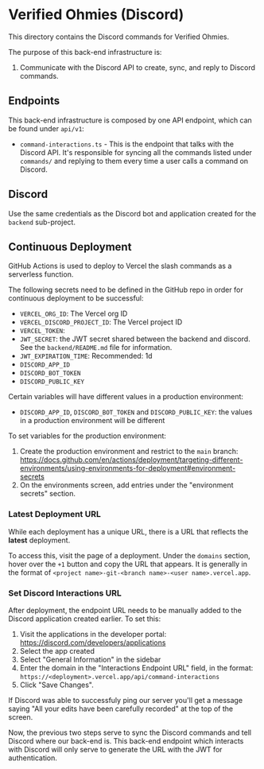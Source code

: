 # Verified Ohmies (Discord)

This directory contains the Discord commands for Verified Ohmies.

The purpose of this back-end infrastructure is:

1. Communicate with the Discord API to create, sync, and reply to Discord commands.

## Endpoints

This back-end infrastructure is composed by one API endpoint, which can be found under `api/v1`:

- `command-interactions.ts` - This is the endpoint that talks with the Discord API. It's responsible for syncing all the commands listed under `commands/` and replying to them every time a user calls a command on Discord.

## Discord

Use the same credentials as the Discord bot and application created for the `backend` sub-project.

## Continuous Deployment

GitHub Actions is used to deploy to Vercel the slash commands as a serverless function.

The following secrets need to be defined in the GitHub repo in order for continuous deployment to be successful:

- `VERCEL_ORG_ID`: The Vercel org ID
- `VERCEL_DISCORD_PROJECT_ID`: The Vercel project ID
- `VERCEL_TOKEN`:
- `JWT_SECRET`: the JWT secret shared between the backend and discord. See the `backend/README.md` file for information.
- `JWT_EXPIRATION_TIME`: Recommended: 1d
- `DISCORD_APP_ID`
- `DISCORD_BOT_TOKEN`
- `DISCORD_PUBLIC_KEY`

Certain variables will have different values in a production environment:

- `DISCORD_APP_ID`, `DISCORD_BOT_TOKEN` and `DISCORD_PUBLIC_KEY`: the values in a production environment will be different

To set variables for the production environment:

1. Create the production environment and restrict to the `main` branch: <https://docs.github.com/en/actions/deployment/targeting-different-environments/using-environments-for-deployment#environment-secrets>
2. On the environments screen, add entries under the "environment secrets" section.

### Latest Deployment URL

While each deployment has a unique URL, there is a URL that reflects the **latest** deployment.

To access this, visit the page of a deployment. Under the `domains` section, hover over the `+1` button and copy the URL that appears. It is generally in the format of `<project name>-git-<branch name>-<user name>.vercel.app`.

### Set Discord Interactions URL

After deployment, the endpoint URL needs to be manually added to the Discord application created earlier. To set this:

1. Visit the applications in the developer portal: <https://discord.com/developers/applications>
2. Select the app created
3. Select "General Information" in the sidebar
4. Enter the domain in the "Interactions Endpoint URL" field, in the format: `https://<deployment>.vercel.app/api/command-interactions`
5. Click "Save Changes".

If Discord was able to successfuly ping our server you'll get a message saying "All your edits have been carefully recorded" at the top of the screen.

Now, the previous two steps serve to sync the Discord commands and tell Discord where our back-end is. This back-end endpoint which interacts with Discord will only serve to generate the URL with the JWT for authentication.
